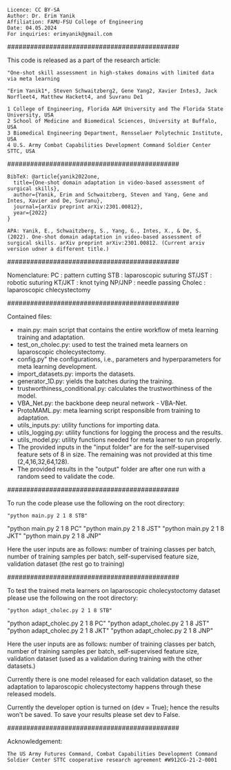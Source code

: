  	Licence: CC BY-SA
	Author: Dr. Erim Yanik
	Affiliation: FAMU-FSU College of Engineering
	Date: 04.05.2024
	For inquiries: erimyanik@gmail.com

#############################################

This code is released as a part of the research article:
	
 	"One-shot skill assessment in high-stakes domains with limited data via meta learning
  
	"Erim Yanik1*, Steven Schwaitzberg2, Gene Yang2, Xavier Intes3, Jack Norfleet4, Matthew Hackett4, and Suvranu De1
 
	1 College of Engineering, Florida A&M University and The Florida State University, USA
	2 School of Medicine and Biomedical Sciences, University at Buffalo, USA
	3 Biomedical Engineering Department, Rensselaer Polytechnic Institute, USA
	4 U.S. Army Combat Capabilities Development Command Soldier Center STTC, USA

#############################################

	BibTeX: @article{yanik2022one,
	  title={One-shot domain adaptation in video-based assessment of surgical skills},
	  author={Yanik, Erim and Schwaitzberg, Steven and Yang, Gene and Intes, Xavier and De, Suvranu},
	  journal={arXiv preprint arXiv:2301.00812},
	  year={2022}
	}

	APA: Yanik, E., Schwaitzberg, S., Yang, G., Intes, X., & De, S. (2022). One-shot domain adaptation in video-based assessment of surgical skills. arXiv preprint arXiv:2301.00812. (Current arxiv version udner a different title.)

#############################################

Nomenclature:
     PC     : pattern cutting
     STB    : laparoscopic suturing
     ST/JST : robotic suturing
     KT/JKT : knot tying
     NP/JNP : needle passing
     Cholec : laparoscopic chlecystectomy

#############################################

Contained files:

* main.py: main script that contains the entire workflow of meta learning training and adaptation.
* test_on_cholec.py: used to test the trained meta learners on laparoscopic cholecystectomy.
* config.py" the configurations, i.e., parameters and hyperparameters for meta learning development.
* import_datasets.py: imports the datasets.
* generator_1D.py: yields the batches during the training.
* trustworthiness_conditional.py: calculates the trustworthiness of the model.
* VBA_Net.py: the backbone deep neural network - VBA-Net.
* ProtoMAML.py: meta learning script responsible from training to adaptation.
* utils_inputs.py: utility functions for importing data.
* utils_logging.py: utility functions for logging the process and the results.
* utils_model.py: utility functions needed for meta learner to run properly.
* The provided inputs in the "input folder" are for the self-supervised feature sets of 8 in size. The remaining was not provided
  at this time (2,4,16,32,64,128).
* The provided results in the "output" folder are after one run with a random seed to validate the code.

#############################################

 To run the code please use the following on the root directory:

	"python main.py 2 1 8 STB"
 
"python main.py 2 1 8 PC"
"python main.py 2 1 8 JST"
"python main.py 2 1 8 JKT"
"python main.py 2 1 8 JNP"
	
Here the user inputs are as follows: number of training classes per batch, 
				     number of training samples per batch,
				     self-supervised feature size,
				     validation dataset (the rest go to training)

#############################################

To test the trained meta learners on laparoscopic cholecystoctomy dataset please use the following on the root directory:
	
	"python adapt_cholec.py 2 1 8 STB"
 
"python adapt_cholec.py 2 1 8 PC"
"python adapt_cholec.py 2 1 8 JST"
"python adapt_cholec.py 2 1 8 JKT"
"python adapt_cholec.py 2 1 8 JNP"

Here the user inputs are as follows: number of training classes per batch, 
				     number of training samples per batch,
				     self-supervised feature size,
				     validation dataset (used as a validation during training with the other datasets.)

Currently there is one model released for each validation dataset, so the adaptation to laparoscopic cholecystectomy happens through these released models.

Currently the developer option is turned on (dev = True); hence the results won't be saved. To save your results please set dev to False.

#############################################

Acknowledgement:

	The US Army Futures Command, Combat Capabilities Development Command Soldier Center STTC cooperative research agreement #W912CG-21-2-0001


